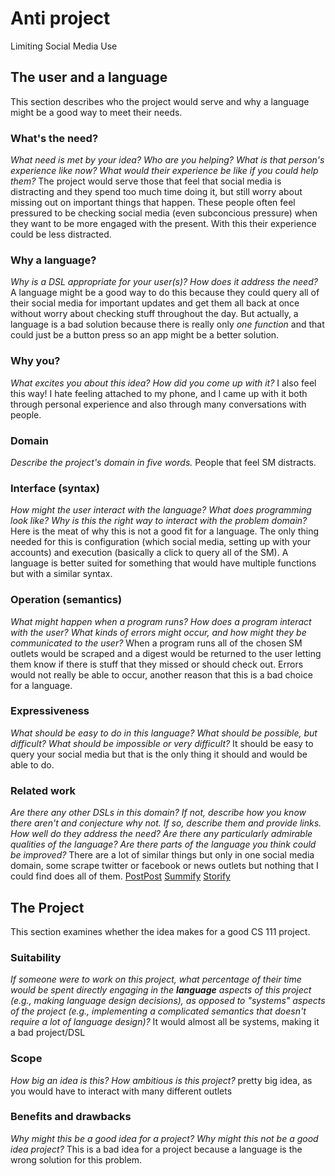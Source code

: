 # Anti project
Limiting Social Media Use

## The user and a language
This section describes who the project would serve and why a language might be a
good way to meet their needs.



### What's the need?
_What need is met by your idea? Who are you helping? What is that person's
experience like now? What would their experience be like if you could help 
them?_
The project would serve those that feel that social media is distracting and they spend too much time doing it, but still worry about missing out on important things that happen. These people often feel pressured to be checking social media (even subconcious pressure) when they want to be more engaged with the present. With this their experience could be less distracted.


### Why a language?
_Why is a DSL appropriate for your user(s)? How does it address the need?_
A language might be a good way to do this because they could query all of their social media for important updates and get them all back at once without worry about checking stuff throughout the day. But actually, a language is a bad solution because there is really only _one function_ and that could just be a button press so an app might be a better solution.

### Why you?
_What excites you about this idea? How did you come up with it?_
I also feel this way! I hate feeling attached to my phone, and I came up with it both through personal experience and also through many conversations with people.


### Domain
_Describe the project's domain in five words._
People that feel SM distracts.


### Interface (syntax)
_How might the user interact with the language? What does programming look 
like? Why is this the right way to interact with the problem domain?_ 
Here is the meat of why this is not a good fit for a language. The only thing needed for this is configuration (which social media, setting up with your accounts) and execution (basically a click to query all of the SM). A language is better suited for something that would have multiple functions but with a similar syntax.


### Operation (semantics)
_What might happen when a program runs? How does a program interact with the
user? What kinds of errors might occur, and how might they be communicated to
the user?_
When a program runs all of the chosen SM outlets would be scraped and a digest would be returned to the user letting them know if there is stuff that they missed or should check out. Errors would not really be able to occur, another reason that this is a bad choice for a language.


### Expressiveness
_What should be easy to do in this language? What should be possible, but
difficult? What should be impossible or very difficult?_
It should be easy to query your social media but that is the only thing it should and would be able to do.


### Related work
_Are there any other DSLs in this domain? If not, describe how you know there
aren't and conjecture why not. If so, describe them and provide links. How well 
do they address the need? Are there any particularly admirable qualities of the
language? Are there parts of the language you think could be improved?_
There are a lot of similar things but only in one social media domain, some scrape twitter or facebook or news outlets but nothing that I could find does all of them.
[PostPost](http://www.postpost.com)
[Summify](http://summify.com)
[Storify](http://storify.com)


## The Project
This section examines whether the idea makes for a good CS 111 project.


### Suitability
_If someone were to work on this project, what percentage of their time would be
spent directly engaging in the **language** aspects of this project (e.g.,
making language design decisions), as opposed to "systems" aspects of the
project (e.g., implementing a complicated semantics that doesn't require a lot
of language design)?_
It would almost all be systems, making it a bad project/DSL

### Scope
_How big an idea is this? How ambitious is this project?_
pretty big idea, as you would have to interact with many different outlets


### Benefits and drawbacks
_Why might this be a good idea for a project? Why might this not be a good idea 
project?_
This is a bad idea for a project because a language is the wrong solution for this problem.

